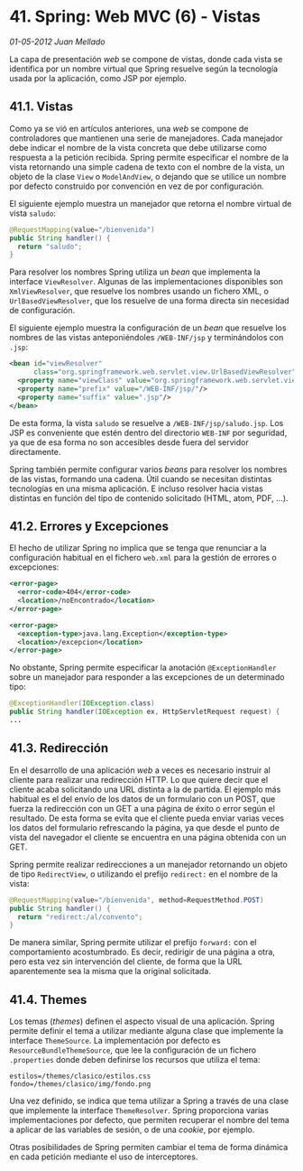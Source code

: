 # 41. Spring: Web MVC (6) - Vistas

_01-05-2012_ _Juan Mellado_

La capa de presentación _web_ se compone de vistas, donde cada vista se identifica por un nombre virtual que Spring resuelve según la tecnología usada por la aplicación, como JSP por ejemplo.

## 41.1. Vistas

Como ya se vió en artículos anteriores, una _web_ se compone de controladores que mantienen una serie de manejadores. Cada manejador debe indicar el nombre de la vista concreta que debe utilizarse como respuesta a la petición recibida. Spring permite especificar el nombre de la vista retornando una simple cadena de texto con el nombre de la vista, un objeto de la clase ```View``` o ```ModelAndView```, o dejando que se utilice un nombre por defecto construido por convención en vez de por configuración.

El siguiente ejemplo muestra un manejador que retorna el nombre virtual de vista ```saludo```:

```java
@RequestMapping(value="/bienvenida")
public String handler() {
  return "saludo";
}
```

Para resolver los nombres Spring utiliza un _bean_ que implementa la interface ```ViewResolver```. Algunas de las implementaciones disponibles son ```XmlViewResolver```, que resuelve los nombres usando un fichero XML, o ```UrlBasedViewResolver```, que los resuelve de una forma directa sin necesidad de configuración.

El siguiente ejemplo muestra la configuración de un _bean_ que resuelve los nombres de las vistas anteponiéndoles ```/WEB-INF/jsp``` y terminándolos con ```.jsp```:

```xml
<bean id="viewResolver"
      class="org.springframework.web.servlet.view.UrlBasedViewResolver">
  <property name="viewClass" value="org.springframework.web.servlet.view.JstlView"/>
  <property name="prefix" value="/WEB-INF/jsp/"/>
  <property name="suffix" value=".jsp"/>
</bean>
```

De esta forma, la vista ```saludo``` se resuelve a ```/WEB-INF/jsp/saludo.jsp```. Los JSP es conveniente que estén dentro del directorio ```WEB-INF``` por seguridad, ya que de esa forma no son accesibles desde fuera del servidor directamente.

Spring también permite configurar varios _beans_ para resolver los nombres de las vistas, formando una cadena. Útil cuando se necesitan distintas tecnologías en una misma aplicación. E incluso resolver hacia vistas distintas en función del tipo de contenido solicitado (HTML, atom, PDF, ...).

## 41.2. Errores y Excepciones

El hecho de utilizar Spring no implica que se tenga que renunciar a la configuración habitual en el fichero ```web.xml``` para la gestión de errores o excepciones:

```xml
<error-page>
  <error-code>404</error-code>
  <location>/noEncontrado</location>
</error-page>

<error-page>
  <exception-type>java.lang.Exception</exception-type>
  <location>/excepcion</location>
</error-page>
```

No obstante, Spring permite especificar la anotación ```@ExceptionHandler``` sobre un manejador para responder a las excepciones de un determinado tipo:

```java
@ExceptionHandler(IOException.class)
public String handler(IOException ex, HttpServletRequest request) {
...
```

## 41.3. Redirección

En el desarrollo de una aplicación _web_ a veces es necesario instruir al cliente para realizar una redirección HTTP. Lo que quiere decir que el cliente acaba solicitando una URL distinta a la de partida. El ejemplo más habitual es el del envío de los datos de un formulario con un POST, que fuerza la redirección con un GET a una página de éxito o error según el resultado. De esta forma se evita que el cliente pueda enviar varias veces los datos del formulario refrescando la página, ya que desde el punto de vista del navegador el cliente se encuentra en una página obtenida con un GET.

Spring permite realizar redirecciones a un manejador retornando un objeto de tipo ```RedirectView```, o utilizando el prefijo ```redirect:``` en el nombre de la vista:

```java
@RequestMapping(value="/bienvenida", method=RequestMethod.POST)
public String handler() {
  return "redirect:/al/convento";
}
```

De manera similar, Spring permite utilizar el prefijo ```forward:``` con el comportamiento acostumbrado. Es decir, redirigir de una página a otra, pero esta vez sin intervención del cliente, de forma que la URL aparentemente sea la misma que la original solicitada.

## 41.4. Themes

Los temas (_themes_) definen el aspecto visual de una aplicación. Spring permite definir el tema a utilizar mediante alguna clase que implemente la interface ```ThemeSource```. La implementación por defecto es ```ResourceBundleThemeSource```, que lee la configuración de un fichero ```.properties``` donde deben definirse los recursos que utiliza el tema:

```properties
estilos=/themes/clasico/estilos.css
fondo=/themes/clasico/img/fondo.png
```

Una vez definido, se indica que tema utilizar a Spring a través de una clase que implemente la interface ```ThemeResolver```. Spring proporciona varias implementaciones por defecto, que permiten recuperar el nombre del tema a aplicar de las variables de sesión, o de una _cookie_, por ejemplo.

Otras posibilidades de Spring permiten cambiar el tema de forma dinámica en cada petición mediante el uso de interceptores.
